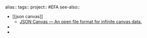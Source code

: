 alias::
tags::
project:: #EFA
see-also::
- [[json canvas]]
	- [JSON Canvas — An open file format for infinite canvas data.](https://jsoncanvas.org/)
-
-
